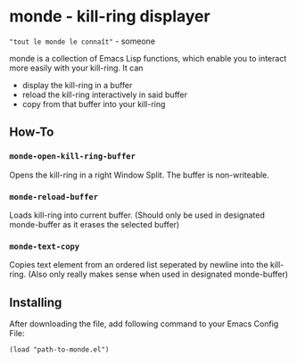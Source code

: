 # monde - kill-ring displayer
`"tout le monde le connaît"` - someone

monde is a collection of Emacs Lisp functions, which enable you to interact more easily with your kill-ring. It can 
- display the kill-ring in a buffer
- reload the kill-ring interactively in said buffer
- copy from that buffer into your kill-ring

## How-To

### `monde-open-kill-ring-buffer`
Opens the kill-ring in a right Window Split. The buffer is non-writeable.

### `monde-reload-buffer`
Loads kill-ring into current buffer. (Should only be used in designated monde-buffer as it erases the selected buffer)

### `monde-text-copy`
Copies text element from an ordered list seperated by newline into the kill-ring. (Also only really makes sense when used in designated monde-buffer)

## Installing
After downloading the file, add following command to your Emacs Config File:
``` emacs lisp
(load "path-to-monde.el")
```



